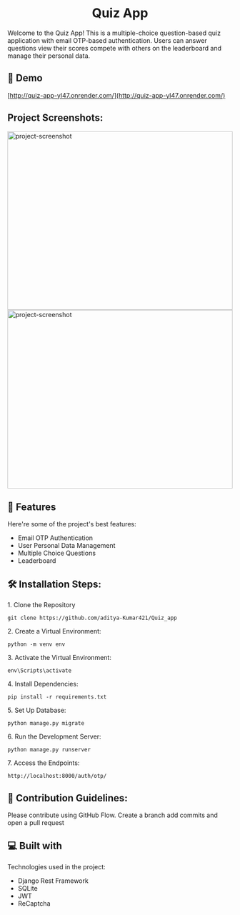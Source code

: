 <h1 align="center" id="title">Quiz App</h1>

<p id="description">Welcome to the Quiz App! This is a multiple-choice question-based quiz application with email OTP-based authentication. Users can answer questions view their scores compete with others on the leaderboard and manage their personal data.</p>

<h2>🚀 Demo</h2>

[http://quiz-app-yl47.onrender.com/](http://quiz-app-yl47.onrender.com/)

<h2>Project Screenshots:</h2>

<img src="https://i.ibb.co/rs73MbS/Screenshot-187.png" alt="project-screenshot" width="100%" height="400/">

<img src="https://i.ibb.co/T1k5Yqp/Screenshot-188.png" alt="project-screenshot" width="100%" height="400/">

  
  
<h2>🧐 Features</h2>

Here're some of the project's best features:

*   Email OTP Authentication
*   User Personal Data Management
*   Multiple Choice Questions
*   Leaderboard

<h2>🛠️ Installation Steps:</h2>

<p>1. Clone the Repository</p>

```
git clone https://github.com/aditya-Kumar421/Quiz_app
```

<p>2. Create a Virtual Environment:</p>

```
python -m venv env
```

<p>3. Activate the Virtual Environment:</p>

```
env\Scripts\activate
```

<p>4. Install Dependencies:</p>

```
pip install -r requirements.txt
```

<p>5. Set Up Database:</p>

```
python manage.py migrate
```

<p>6. Run the Development Server:</p>

```
python manage.py runserver
```

<p>7. Access the Endpoints:</p>

```
http://localhost:8000/auth/otp/
```

<h2>🍰 Contribution Guidelines:</h2>

Please contribute using GitHub Flow. Create a branch add commits and open a pull request

  
  
<h2>💻 Built with</h2>

Technologies used in the project:

*   Django Rest Framework
*   SQLite
*   JWT
*   ReCaptcha